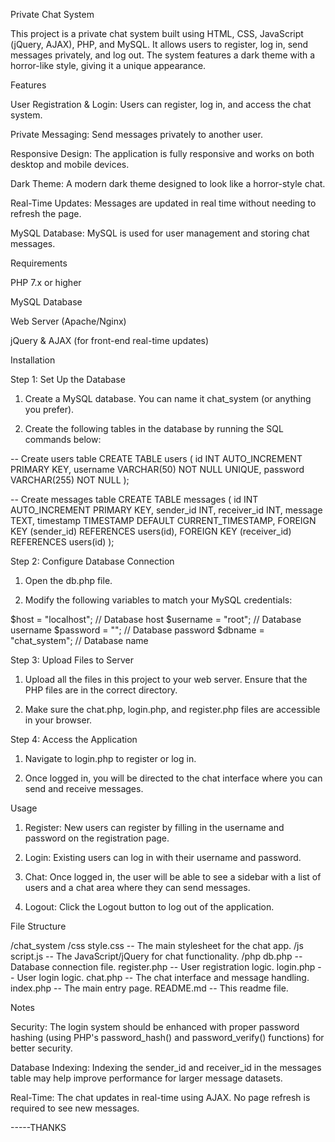 Private Chat System

This project is a private chat system built using HTML, CSS, JavaScript (jQuery, AJAX), PHP, and MySQL. It allows users to register, log in, send messages privately, and log out. The system features a dark theme with a horror-like style, giving it a unique appearance.

Features

User Registration & Login: Users can register, log in, and access the chat system.

Private Messaging: Send messages privately to another user.

Responsive Design: The application is fully responsive and works on both desktop and mobile devices.

Dark Theme: A modern dark theme designed to look like a horror-style chat.

Real-Time Updates: Messages are updated in real time without needing to refresh the page.

MySQL Database: MySQL is used for user management and storing chat messages.


Requirements

PHP 7.x or higher

MySQL Database

Web Server (Apache/Nginx)

jQuery & AJAX (for front-end real-time updates)


Installation

Step 1: Set Up the Database

1. Create a MySQL database. You can name it chat_system (or anything you prefer).


2. Create the following tables in the database by running the SQL commands below:



-- Create users table
CREATE TABLE users (
    id INT AUTO_INCREMENT PRIMARY KEY,
    username VARCHAR(50) NOT NULL UNIQUE,
    password VARCHAR(255) NOT NULL
);

-- Create messages table
CREATE TABLE messages (
    id INT AUTO_INCREMENT PRIMARY KEY,
    sender_id INT,
    receiver_id INT,
    message TEXT,
    timestamp TIMESTAMP DEFAULT CURRENT_TIMESTAMP,
    FOREIGN KEY (sender_id) REFERENCES users(id),
    FOREIGN KEY (receiver_id) REFERENCES users(id)
);

Step 2: Configure Database Connection

1. Open the db.php file.


2. Modify the following variables to match your MySQL credentials:



$host = "localhost"; // Database host
$username = "root"; // Database username
$password = ""; // Database password
$dbname = "chat_system"; // Database name

Step 3: Upload Files to Server

1. Upload all the files in this project to your web server. Ensure that the PHP files are in the correct directory.


2. Make sure the chat.php, login.php, and register.php files are accessible in your browser.



Step 4: Access the Application

1. Navigate to login.php to register or log in.


2. Once logged in, you will be directed to the chat interface where you can send and receive messages.



Usage

1. Register: New users can register by filling in the username and password on the registration page.


2. Login: Existing users can log in with their username and password.


3. Chat: Once logged in, the user will be able to see a sidebar with a list of users and a chat area where they can send messages.


4. Logout: Click the Logout button to log out of the application.



File Structure

/chat_system
    /css
        style.css            -- The main stylesheet for the chat app.
    /js
        script.js            -- The JavaScript/jQuery for chat functionality.
    /php
        db.php               -- Database connection file.
        register.php         -- User registration logic.
        login.php            -- User login logic.
        chat.php             -- The chat interface and message handling.
    index.php                -- The main entry page.
    README.md                -- This readme file.

Notes

Security: The login system should be enhanced with proper password hashing (using PHP's password_hash() and password_verify() functions) for better security.

Database Indexing: Indexing the sender_id and receiver_id in the messages table may help improve performance for larger message datasets.

Real-Time: The chat updates in real-time using AJAX. No page refresh is required to see new messages.

-----THANKS
